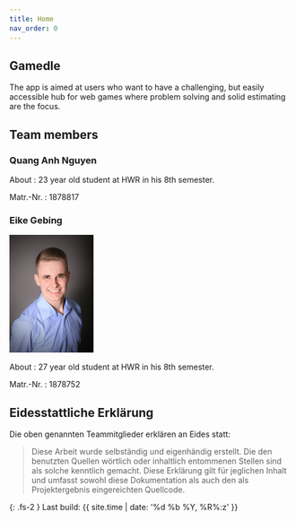 ```yaml
---
title: Home
nav_order: 0
---
```



## Gamedle

The app is aimed at users who want to have a challenging, but easily accessible hub
for web games where problem solving and solid estimating are the focus.

## Team members

### Quang Anh Nguyen

About
: 23 year old student at HWR in his 8th semester.

Matr.-Nr.
: 1878817

### Eike Gebing

![Eike_Pic](/docs/assets/images/e.gebing.png)

About
: 27 year old student at HWR in his 8th semester.

Matr.-Nr.
: 1878752

## Eidesstattliche Erklärung

Die oben genannten Teammitglieder erklären an Eides statt:

> Diese Arbeit wurde selbständig und eigenhändig erstellt. Die den benutzten Quellen wörtlich oder inhaltlich entommenen Stellen sind als solche kenntlich gemacht. Diese Erklärung gilt für jeglichen Inhalt und umfasst sowohl diese Dokumentation als auch den als Projektergebnis eingereichten Quellcode.

{: .fs-2 }
Last build: {{ site.time | date: '%d %b %Y, %R%:z' }}
